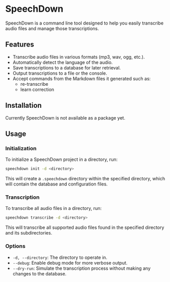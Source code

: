 # SpeechDown

SpeechDown is a command line tool designed to help you easily transcribe audio files and manage those transcriptions.


## Features

* Transcribe audio files in various formats (mp3, wav, ogg, etc.).
* Automatically detect the language of the audio.
* Save transcriptions to a database for later retrieval.
* Output transcriptions to a file or the console.
* Accept commands from the Markdown files it generated such as:
    * re-transcribe
    * learn correction


## Installation

Currently SpeechDown is not available as a package yet.


## Usage

### Initialization

To initialize a SpeechDown project in a directory, run:

```bash
speechdown init -d <directory>
```

This will create a `.speechdown` directory within the specified directory, which will contain the database and configuration files.

### Transcription

To transcribe all audio files in a directory, run:

```bash
speechdown transcribe -d <directory>
```

This will transcribe all supported audio files found in the specified directory and its subdirectories.

### Options

* `-d, --directory`: The directory to operate in.
* `--debug`: Enable debug mode for more verbose output.
* `--dry-run`: Simulate the transcription process without making any changes to the database.